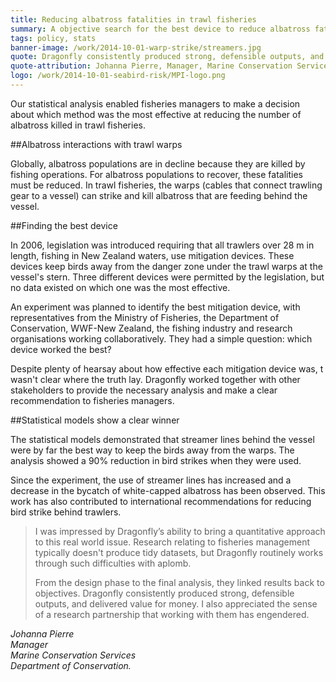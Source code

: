 ```yaml
---
title: Reducing albatross fatalities in trawl fisheries
summary: A objective search for the best device to reduce albatross fatalities. 
tags: policy, stats
banner-image: /work/2014-10-01-warp-strike/streamers.jpg
quote: Dragonfly consistently produced strong, defensible outputs, and delivered value for money
quote-attribution: Johanna Pierre, Manager, Marine Conservation Services, Department of Conservation
logo: /work/2014-10-01-seabird-risk/MPI-logo.png
---
```


Our statistical analysis enabled fisheries managers to make a decision about which 
method was the most effective at reducing the number of albatross killed in trawl fisheries.
<!--more-->


##Albatross interactions with trawl warps

Globally, albatross populations are in decline because they are killed by fishing operations. For albatross populations to recover, these fatalities must be reduced. In trawl fisheries, the warps (cables that connect trawling gear to a vessel) can strike and kill albatross that are feeding behind the vessel.

##Finding the best device 

In 2006, legislation was introduced requiring that all trawlers over 28 m in
length, fishing in New Zealand waters, use mitigation devices. These devices
keep birds away from the danger zone under the trawl warps at the vessel's
stern. Three different devices were permitted by the legislation, but no data
existed on which one was the most effective.

An experiment was planned to identify the best mitigation device, with
representatives from the Ministry of Fisheries, the Department of Conservation,
WWF-New Zealand, the fishing industry and research organisations working
collaboratively. They had a simple question: which device worked the best?

Despite plenty of hearsay about how effective each mitigation device was,
t wasn't clear where the truth lay. Dragonfly worked together with other
stakeholders to provide the necessary analysis and make a clear
recommendation to fisheries managers.

##Statistical models show a clear winner

The statistical models demonstrated that streamer lines behind the vessel were by far the best way to keep the birds away from the warps. The analysis showed a 90% reduction in bird strikes when
they were used. 

Since the experiment, the use of streamer lines has increased and a decrease in the bycatch of white-capped
albatross has been observed. This work has also
contributed to international recommendations for reducing bird strike behind
trawlers.


>I was impressed by Dragonfly’s ability to bring a quantitative approach to this 
> real world issue. Research relating to fisheries management typically doesn't 
> produce tidy datasets, but Dragonfly routinely works through such difficulties with aplomb.
>
> From the design phase to the final analysis, they linked results back to objectives. Dragonfly
> consistently produced strong, defensible outputs, and delivered value for money. I also 
> appreciated the sense of a research partnership that working with them has engendered.

<cite>Johanna Pierre<br /> 
Manager<br />
Marine Conservation Services<br />
Department of Conservation.</cite>




